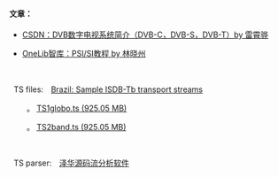 #### 文章：
- [CSDN：DVB数字电视系统简介（DVB-C，DVB-S，DVB-T）by 雷霄骅](https://blog.csdn.net/leixiaohua1020/article/details/43882921)

- [OneLib智库：PSI/SI教程 by 林晓州](https://www.onelib.biz/doc/stb/psisi.html)


<br>

&#160; TS files:　[Brazil: Sample ISDB-Tb transport streams](https://tsduck.io/streams/?name=brazil-isdb-tb)

&#160; &#160; &#160; &#160; 。 [TS1globo.ts (925.05 MB)](https://tsduck.io/streams/brazil-isdb-tb/TS1globo.ts)

&#160; &#160; &#160; &#160; 。 [TS2band.ts (925.05 MB)](https://tsduck.io/streams/brazil-isdb-tb/TS2band.ts)


<br>

&#160; TS parser:　[泽华源码流分析软件](https://download.csdn.net/download/m0_37583915/10810751)
